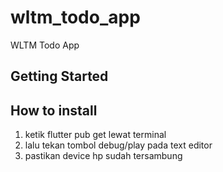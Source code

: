 # wltm_todo_app

WLTM Todo App

## Getting Started

## How to install

1. ketik flutter pub get lewat terminal
2. lalu tekan tombol debug/play pada text editor
3. pastikan device hp sudah tersambung